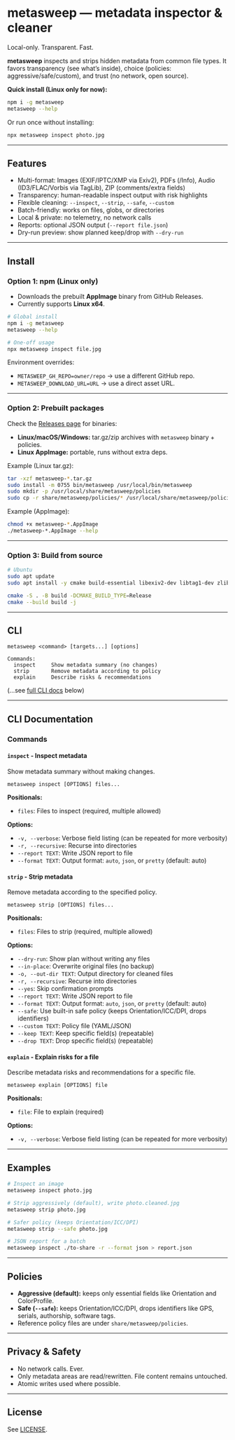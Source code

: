 # metasweep — metadata inspector & cleaner

Local-only. Transparent. Fast.

**metasweep** inspects and strips hidden metadata from common file types. It favors transparency (see what’s inside), choice (policies: aggressive/safe/custom), and trust (no network, open source).

**Quick install (Linux only for now):**

```bash
npm i -g metasweep
metasweep --help
```

Or run once without installing:

```bash
npx metasweep inspect photo.jpg
```

---

## Features

* Multi-format: Images (EXIF/IPTC/XMP via Exiv2), PDFs (/Info), Audio (ID3/FLAC/Vorbis via TagLib), ZIP (comments/extra fields)
* Transparency: human-readable inspect output with risk highlights
* Flexible cleaning: `--inspect`, `--strip`, `--safe`, `--custom`
* Batch-friendly: works on files, globs, or directories
* Local & private: no telemetry, no network calls
* Reports: optional JSON output (`--report file.json`)
* Dry-run preview: show planned keep/drop with `--dry-run`

---

## Install

### Option 1: npm (Linux only)

* Downloads the prebuilt **AppImage** binary from GitHub Releases.
* Currently supports **Linux x64**.

```bash
# Global install
npm i -g metasweep
metasweep --help

# One-off usage
npx metasweep inspect file.jpg
```

Environment overrides:

* `METASWEEP_GH_REPO=owner/repo` → use a different GitHub repo.
* `METASWEEP_DOWNLOAD_URL=URL` → use a direct asset URL.

---

### Option 2: Prebuilt packages

Check the [Releases page](https://github.com/ashmod/metasweep/releases) for binaries:

* **Linux/macOS/Windows:** tar.gz/zip archives with `metasweep` binary + policies.
* **Linux AppImage:** portable, runs without extra deps.

Example (Linux tar.gz):

```bash
tar -xzf metasweep-*.tar.gz
sudo install -m 0755 bin/metasweep /usr/local/bin/metasweep
sudo mkdir -p /usr/local/share/metasweep/policies
sudo cp -r share/metasweep/policies/* /usr/local/share/metasweep/policies/
```

Example (AppImage):

```bash
chmod +x metasweep-*.AppImage
./metasweep-*.AppImage --help
```

---

### Option 3: Build from source

```bash
# Ubuntu
sudo apt update
sudo apt install -y cmake build-essential libexiv2-dev libtag1-dev zlib1g-dev

cmake -S . -B build -DCMAKE_BUILD_TYPE=Release
cmake --build build -j
```

---

## CLI

```
metasweep <command> [targets...] [options]

Commands:
  inspect     Show metadata summary (no changes)
  strip       Remove metadata according to policy
  explain     Describe risks & recommendations
```

(…see [full CLI docs](#cli-documentation) below)

---

## CLI Documentation

### Commands

#### `inspect` - Inspect metadata

Show metadata summary without making changes.

```
metasweep inspect [OPTIONS] files...
```

**Positionals:**
- `files`: Files to inspect (required, multiple allowed)

**Options:**
- `-v, --verbose`: Verbose field listing (can be repeated for more verbosity)
- `-r, --recursive`: Recurse into directories
- `--report TEXT`: Write JSON report to file
- `--format TEXT`: Output format: `auto`, `json`, or `pretty` (default: auto)

#### `strip` - Strip metadata

Remove metadata according to the specified policy.

```
metasweep strip [OPTIONS] files...
```

**Positionals:**
- `files`: Files to strip (required, multiple allowed)

**Options:**
- `--dry-run`: Show plan without writing any files
- `--in-place`: Overwrite original files (no backup)
- `-o, --out-dir TEXT`: Output directory for cleaned files
- `-r, --recursive`: Recurse into directories
- `--yes`: Skip confirmation prompts
- `--report TEXT`: Write JSON report to file
- `--format TEXT`: Output format: `auto`, `json`, or `pretty` (default: auto)
- `--safe`: Use built-in safe policy (keeps Orientation/ICC/DPI, drops identifiers)
- `--custom TEXT`: Policy file (YAML/JSON)
- `--keep TEXT`: Keep specific field(s) (repeatable)
- `--drop TEXT`: Drop specific field(s) (repeatable)

#### `explain` - Explain risks for a file

Describe metadata risks and recommendations for a specific file.

```
metasweep explain [OPTIONS] file
```

**Positionals:**
- `file`: File to explain (required)

**Options:**
- `-v, --verbose`: Verbose field listing (can be repeated for more verbosity)

---

## Examples

```bash
# Inspect an image
metasweep inspect photo.jpg

# Strip aggressively (default), write photo.cleaned.jpg
metasweep strip photo.jpg

# Safer policy (keeps Orientation/ICC/DPI)
metasweep strip --safe photo.jpg

# JSON report for a batch
metasweep inspect ./to-share -r --format json > report.json
```

---

## Policies

* **Aggressive (default):** keeps only essential fields like Orientation and ColorProfile.
* **Safe (`--safe`):** keeps Orientation/ICC/DPI, drops identifiers like GPS, serials, authorship, software tags.
* Reference policy files are under `share/metasweep/policies`.

---

## Privacy & Safety

* No network calls. Ever.
* Only metadata areas are read/rewritten. File content remains untouched.
* Atomic writes used where possible.

---

## License

See [LICENSE](./LICENSE).